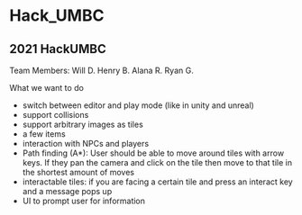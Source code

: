 # Hack_UMBC
2021 HackUMBC 
---
Team Members:
Will D.
Henry B.
Alana R.
Ryan G.

What we want to do
- switch between editor and play mode (like in unity and unreal)
- support collisions
- support arbitrary images as tiles
- a few items
- interaction with NPCs and players
- Path finding (A*): User should be able to move around tiles with arrow keys. If they pan the camera and click on the tile then move to that tile in the shortest amount of moves
- interactable tiles: if you are facing a certain tile and press an interact key and a message pops up
- UI to prompt user for information






